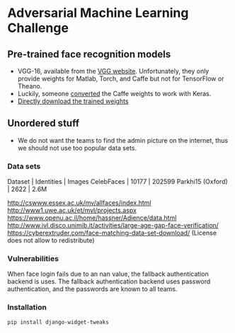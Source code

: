 # Adversarial Machine Learning Challenge

## Pre-trained face recognition models
* VGG-16, available from the [VGG website](http://www.robots.ox.ac.uk/%7Evgg/software/vgg_face/). Unfortunately, they only provide weights for Matlab, Torch, and Caffe but not for TensorFlow or Theano.
* Luckily, someone [converted](https://github.com/rcmalli/keras-vggface/) the Caffe weights to work with Keras.
* [Directly download the trained weights](https://github.com/rcmalli/keras-vggface/releases/download/v2.0/rcmalli_vggface_tf_vgg16.h5)


## Unordered stuff

* We do not want the teams to find the admin picture on the internet, thus we should not use too popular data sets.

### Data sets
Dataset | Identities | Images
CelebFaces | 10177 | 202599
Parkhi15 (Oxford) | 2622 | 2.6M

http://cswww.essex.ac.uk/mv/allfaces/index.html
http://www1.uwe.ac.uk/et/mvl/projects.aspx
https://www.openu.ac.il/home/hassner/Adience/data.html
http://www.ivl.disco.unimib.it/activities/large-age-gap-face-verification/
https://cyberextruder.com/face-matching-data-set-download/ (License does not allow to redistribute)

### Vulnerabilities

When face login fails due to an nan value, the fallback authentication backend is uses. The fallback authentication backend uses password authentication, and the passwords are known to all teams.

### Installation
```bash
pip install django-widget-tweaks
```